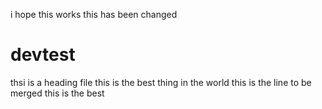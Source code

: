 i hope this works
this has been changed

# devtest
thsi is a heading file 
this is the best thing in the world
this is the line to be merged
this is the best
